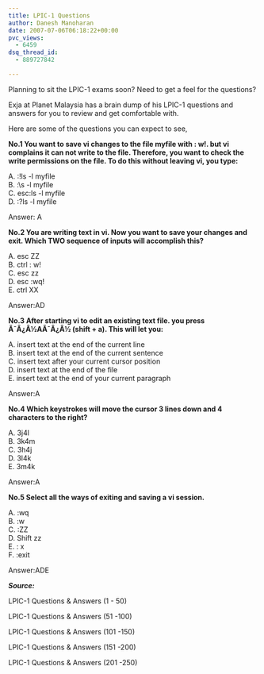 ```yaml
---
title: LPIC-1 Questions
author: Danesh Manoharan
date: 2007-07-06T06:18:22+00:00
pvc_views:
  - 6459
dsq_thread_id:
  - 889727842

---
```

Planning to sit the LPIC-1 exams soon? Need to get a feel for the questions?

Exja at Planet Malaysia has a brain dump of his LPIC-1 questions and answers for you to review and get comfortable with.

Here are some of the questions you can expect to see,

**No.1 You want to save vi changes to the file myfile with : w!. but vi complains it can not write to the file. Therefore, you want to check the write permissions on the file. To do this without leaving vi, you type:**

A. :!ls -l myfile  
B. :\s -l myfile  
C. esc:ls -l myfile  
D. :?ls -l myfile

Answer: A

**No.2 You are writing text in vi. Now you want to save your changes and exit. Which TWO sequence of inputs will accomplish this?**

A. esc ZZ  
B. ctrl : w!  
C. esc zz  
D. esc :wq!  
E. ctrl XX

Answer:AD

**No.3 After starting vi to edit an existing text file. you press Ã¯Â¿Â½AÃ¯Â¿Â½ (shift + a). This will let you:**

A. insert text at the end of the current line  
B. insert text at the end of the current sentence  
C. insert text after your current cursor position  
D. insert text at the end of the file  
E. insert text at the end of your current paragraph

Answer:A

**No.4 Which keystrokes will move the cursor 3 lines down and 4 characters to the right?**

A. 3j4l  
B. 3k4m  
C. 3h4j  
D. 3l4k  
E. 3m4k

Answer:A

**No.5 Select all the ways of exiting and saving a vi session.**

A. :wq  
B. :w  
C. :ZZ  
D. Shift zz  
E. : x  
F. :exit

Answer:ADE

_**Source:**_

LPIC-1 Questions & Answers (1 - 50)

LPIC-1 Questions & Answers (51 -100)

LPIC-1 Questions & Answers (101 -150)

LPIC-1 Questions & Answers (151 -200)

LPIC-1 Questions & Answers (201 -250)